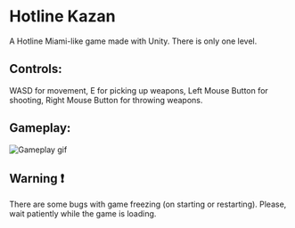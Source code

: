 # Hotline Kazan

A Hotline Miami-like game made with Unity. There is only one level.

## Controls:
WASD for movement,
E for picking up weapons,
Left Mouse Button for shooting,
Right Mouse Button for throwing weapons.

## Gameplay:
![Gameplay gif](HotlineGameplay.gif)

## Warning ❗

There are some bugs with game freezing (on starting or restarting). Please, wait patiently while the game is loading.
